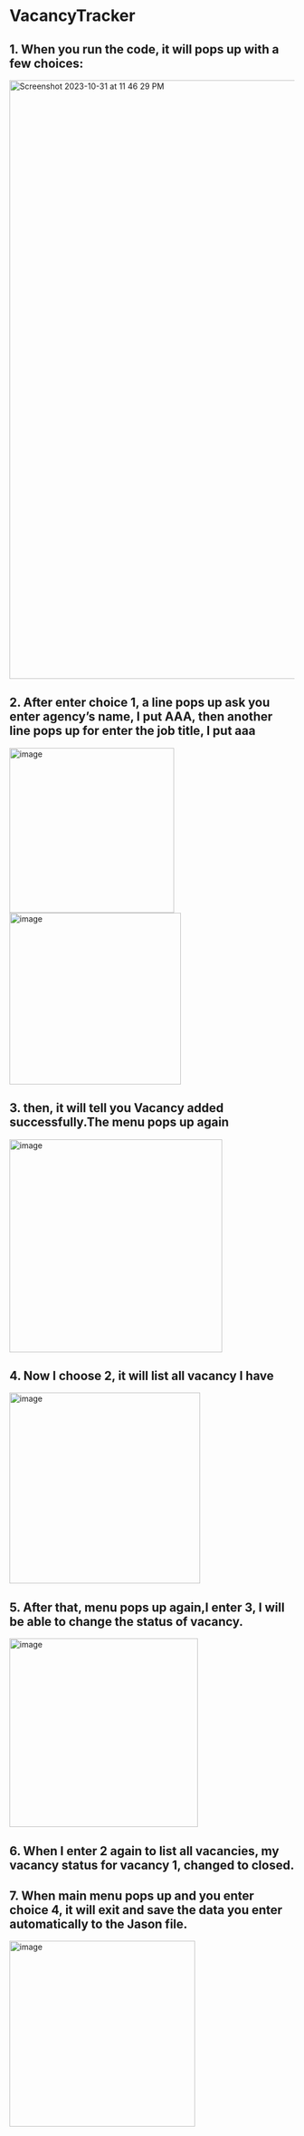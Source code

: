 # VacancyTracker
## 1. When you run the code, it will pops up with a few choices:
<img width="1057" alt="Screenshot 2023-10-31 at 11 46 29 PM" src="https://github.com/xc1614/VacancyTracker/assets/124749040/b1e6d44f-310b-4ab6-bd8d-b94c0adbfd55">

## 2. After enter choice 1, a line pops up ask you enter agency’s name, I put AAA, then another line pops up for enter the job title, I put aaa

<img width="291" alt="image" src="https://github.com/xc1614/VacancyTracker/assets/124749040/ab1318a4-69f1-42b2-9776-028b7bfb378b">

<img width="303" alt="image" src="https://github.com/xc1614/VacancyTracker/assets/124749040/3d6770a3-6677-46ae-a1f4-4b26cb23fd38">

## 3. then, it will tell you Vacancy added successfully.The menu pops up again 
<img width="376" alt="image" src="https://github.com/xc1614/VacancyTracker/assets/124749040/0b744ab4-4229-4e79-b9cc-372dd59961e3">

## 4.	Now I choose 2, it will list all vacancy I have
<img width="337" alt="image" src="https://github.com/xc1614/VacancyTracker/assets/124749040/0e4b1034-fa0d-42ff-bd5e-000bcbcf9500">

## 5.	After that, menu pops up again,I enter 3, I will be able to change the status of vacancy.
<img width="333" alt="image" src="https://github.com/xc1614/VacancyTracker/assets/124749040/9fc8964d-b708-4320-bc4e-78f34cab1852">

## 6.	When I enter 2 again to list all vacancies, my vacancy status for vacancy 1, changed to closed.


## 7.	When main menu pops up and you enter choice 4, it will exit and save the data you enter automatically to the Jason file. 

<img width="328" alt="image" src="https://github.com/xc1614/VacancyTracker/assets/124749040/1ffb4896-1699-41c6-a84f-9e2504ccb98b">

